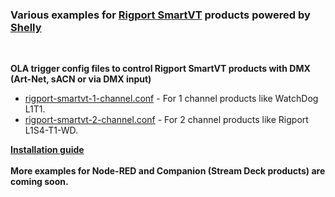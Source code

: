 ### Various examples for [Rigport SmartVT](https://rigport.com/) products powered by [Shelly](https://shelly.com/)  
<br>
  
**OLA trigger config files to control Rigport SmartVT products with DMX (Art-Net, sACN or via DMX input)**  
  
- [rigport-smartvt-1-channel.conf](rigport-smartvt-1-channel.conf) - For 1 channel products like WatchDog L1T1.  
- [rigport-smartvt-2-channel.conf](rigport-smartvt-2-channel.conf) - For 2 channel products like Rigport L1S4-T1-WD.   
  
**[Installation guide](https://github.com/gobo-ws/rigport-smartvt/wiki)**
<br><br> 
**More examples for Node-RED and Companion (Stream Deck products) are coming soon.**
